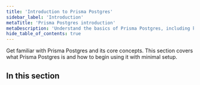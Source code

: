 ```yaml
---
title: 'Introduction to Prisma Postgres'
sidebar_label: 'Introduction'
metaTitle: 'Prisma Postgres introduction'
metaDescription: 'Understand the basics of Prisma Postgres, including key features and how to get started.'
hide_table_of_contents: true
---
```


Get familiar with Prisma Postgres and its core concepts. This section covers what Prisma Postgres is and how to begin using it with minimal setup.

## In this section

<!-- Subsections -->
